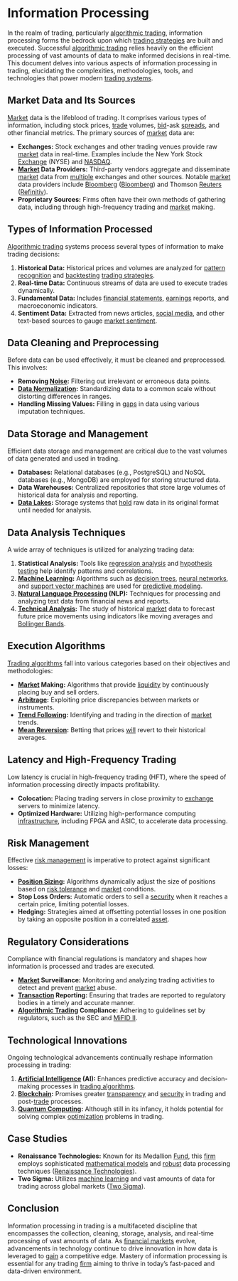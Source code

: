 # Information Processing

In the realm of trading, particularly [algorithmic trading](../a/algorithmic_trading.md), information processing forms the bedrock upon which [trading strategies](../t/trading_strategies.md) are built and executed. Successful [algorithmic trading](../a/algorithmic_trading.md) relies heavily on the efficient processing of vast amounts of data to make informed decisions in real-time. This document delves into various aspects of information processing in trading, elucidating the complexities, methodologies, tools, and technologies that power modern [trading systems](../t/trading_systems.md).

## Market Data and Its Sources

[Market](../m/market.md) data is the lifeblood of trading. It comprises various types of information, including stock prices, [trade](../t/trade.md) volumes, [bid](../b/bid.md)-ask [spreads](../s/spreads.md), and other financial metrics. The primary sources of [market](../m/market.md) data are:

- **Exchanges:** Stock exchanges and other trading venues provide raw [market](../m/market.md) data in real-time. Examples include the New York Stock [Exchange](../e/exchange.md) (NYSE) and [NASDAQ](../n/nasdaq.md).
- **[Market](../m/market.md) Data Providers:** Third-party vendors aggregate and disseminate [market](../m/market.md) data from [multiple](../m/multiple.md) exchanges and other sources. Notable [market](../m/market.md) data providers include [Bloomberg](../b/bloomberg.md) ([Bloomberg](https://www.bloomberg.com)) and Thomson [Reuters](../r/reuters.md) ([Refinitiv](https://www.refinitiv.com)).
- **Proprietary Sources:** Firms often have their own methods of gathering data, including through high-frequency trading and [market](../m/market.md) making.

## Types of Information Processed

[Algorithmic trading](../a/algorithmic_trading.md) systems process several types of information to make trading decisions:

1. **Historical Data:** Historical prices and volumes are analyzed for [pattern recognition](../p/pattern_recognition.md) and [backtesting](../b/backtesting.md) [trading strategies](../t/trading_strategies.md).
2. **Real-time Data:** Continuous streams of data are used to execute trades dynamically.
3. **Fundamental Data:** Includes [financial statements](../f/financial_statements.md), [earnings](../e/earnings.md) reports, and macroeconomic indicators.
4. **Sentiment Data:** Extracted from news articles, [social media](../s/social_media.md), and other text-based sources to gauge [market sentiment](../m/market_sentiment.md).

## Data Cleaning and Preprocessing

Before data can be used effectively, it must be cleaned and preprocessed. This involves:

- **Removing [Noise](../n/noise.md):** Filtering out irrelevant or erroneous data points.
- **[Data Normalization](../d/data_normalization.md):** Standardizing data to a common scale without distorting differences in ranges.
- **Handling Missing Values:** Filling in [gaps](../g/gap.md) in data using various imputation techniques.

## Data Storage and Management

Efficient data storage and management are critical due to the vast volumes of data generated and used in trading.

- **Databases:** Relational databases (e.g., PostgreSQL) and NoSQL databases (e.g., MongoDB) are employed for storing structured data.
- **Data Warehouses:** Centralized repositories that store large volumes of historical data for analysis and reporting.
- **[Data Lakes](../d/data_lakes_in_trading.md):** Storage systems that [hold](../h/hold.md) raw data in its original format until needed for analysis.

## Data Analysis Techniques

A wide array of techniques is utilized for analyzing trading data:

1. **Statistical Analysis:** Tools like [regression analysis](../r/regression_analysis.md) and [hypothesis testing](../h/hypothesis_testing.md) help identify patterns and correlations.
2. **[Machine Learning](../m/machine_learning.md):** Algorithms such as [decision trees](../d/decision_trees.md), [neural networks](../n/neural_networks_in_trading.md), and [support vector machines](../s/support_vector_machines_in_trading.md) are used for [predictive modeling](../p/predictive_modeling.md).
3. **[Natural Language Processing](../n/natural_language_processing_(nlp)_in_trading.md) (NLP):** Techniques for processing and analyzing text data from financial news and reports.
4. **[Technical Analysis](../t/technical_analysis.md):** The study of historical [market](../m/market.md) data to forecast future price movements using indicators like moving averages and [Bollinger Bands](../b/bollinger_bands.md).

## Execution Algorithms

[Trading algorithms](../t/trading_algorithms.md) fall into various categories based on their objectives and methodologies:

- **[Market](../m/market.md) Making:** Algorithms that provide [liquidity](../l/liquidity.md) by continuously placing buy and sell orders.
- **[Arbitrage](../a/arbitrage.md):** Exploiting price discrepancies between markets or instruments.
- **[Trend Following](../t/trend_following.md):** Identifying and trading in the direction of [market](../m/market.md) trends.
- **[Mean Reversion](../m/mean_reversion.md):** Betting that prices [will](../w/will.md) revert to their historical averages.

## Latency and High-Frequency Trading

Low latency is crucial in high-frequency trading (HFT), where the speed of information processing directly impacts profitability.

- **Colocation:** Placing trading servers in close proximity to [exchange](../e/exchange.md) servers to minimize latency.
- **Optimized Hardware:** Utilizing high-performance computing [infrastructure](../i/infrastructure.md), including FPGA and ASIC, to accelerate data processing.

## Risk Management

Effective [risk management](../r/risk_management.md) is imperative to protect against significant losses:

- **[Position Sizing](../p/position_sizing.md):** Algorithms dynamically adjust the size of positions based on [risk tolerance](../r/risk_tolerance.md) and [market](../m/market.md) conditions.
- **Stop Loss Orders:** Automatic orders to sell a [security](../s/security.md) when it reaches a certain price, limiting potential losses.
- **Hedging:** Strategies aimed at offsetting potential losses in one position by taking an opposite position in a correlated [asset](../a/asset.md).

## Regulatory Considerations

Compliance with financial regulations is mandatory and shapes how information is processed and trades are executed.

- **[Market](../m/market.md) Surveillance:** Monitoring and analyzing trading activities to detect and prevent [market](../m/market.md) abuse.
- **[Transaction](../t/transaction.md) Reporting:** Ensuring that trades are reported to regulatory bodies in a timely and accurate manner.
- **[Algorithmic Trading](../a/algorithmic_trading.md) Compliance:** Adhering to guidelines set by regulators, such as the SEC and [MiFID II](../m/mifid_ii.md).

## Technological Innovations

Ongoing technological advancements continually reshape information processing in trading:

1. **[Artificial Intelligence](../a/artificial_intelligence_in_trading.md) (AI):** Enhances predictive accuracy and decision-making processes in [trading algorithms](../t/trading_algorithms.md).
2. **[Blockchain](../b/blockchain_in_trading.md):** Promises greater [transparency](../t/transparency.md) and [security](../s/security.md) in trading and post-[trade](../t/trade.md) processes.
3. **[Quantum Computing](../q/quantum_computing_in_trading.md):** Although still in its infancy, it holds potential for solving complex [optimization](../o/optimization.md) problems in trading.

## Case Studies

- **Renaissance Technologies:** Known for its Medallion [Fund](../f/fund.md), this [firm](../f/firm.md) employs sophisticated [mathematical models](../m/mathematical_models_in_trading.md) and [robust](../r/robust.md) data processing techniques ([Renaissance Technologies](https://www.rentec.com/)).
- **Two Sigma:** Utilizes [machine learning](../m/machine_learning.md) and vast amounts of data for trading across global markets ([Two Sigma](https://www.twosigma.com)).

## Conclusion

Information processing in trading is a multifaceted discipline that encompasses the collection, cleaning, storage, analysis, and real-time processing of vast amounts of data. As [financial markets](../f/financial_market.md) evolve, advancements in technology continue to drive innovation in how data is leveraged to [gain](../g/gain.md) a competitive edge. Mastery of information processing is essential for any trading [firm](../f/firm.md) aiming to thrive in today’s fast-paced and data-driven environment.
